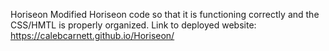 Horiseon
Modified Horiseon code so that it is functioning correctly and the CSS/HMTL is properly organized.
Link to deployed website: https://calebcarnett.github.io/Horiseon/
